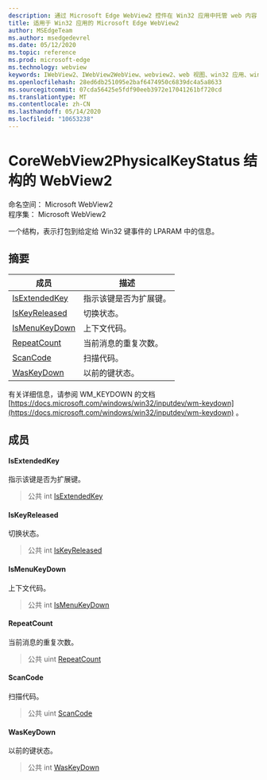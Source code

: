 ```yaml
---
description: 通过 Microsoft Edge WebView2 控件在 Win32 应用中托管 web 内容
title: 适用于 Win32 应用的 Microsoft Edge WebView2
author: MSEdgeTeam
ms.author: msedgedevrel
ms.date: 05/12/2020
ms.topic: reference
ms.prod: microsoft-edge
ms.technology: webview
keywords: IWebView2、IWebView2WebView、webview2、web 视图、win32 应用、win32、edge、ICoreWebView2、ICoreWebView2Controller、浏览器控件、边缘 html
ms.openlocfilehash: 28ed6db251095e2baf6474950c6839dc4a5a8633
ms.sourcegitcommit: 07cda56425e5fdf90eeb3972e17041261bf720cd
ms.translationtype: MT
ms.contentlocale: zh-CN
ms.lasthandoff: 05/14/2020
ms.locfileid: "10653238"
---
```

# CoreWebView2PhysicalKeyStatus 结构的 WebView2 

命名空间： Microsoft WebView2 \
程序集： Microsoft WebView2

一个结构，表示打包到给定给 Win32 键事件的 LPARAM 中的信息。

## 摘要

 成员                        | 描述
--------------------------------|---------------------------------------------
[IsExtendedKey](#isextendedkey) | 指示该键是否为扩展键。
[IsKeyReleased](#iskeyreleased) | 切换状态。
[IsMenuKeyDown](#ismenukeydown) | 上下文代码。
[RepeatCount](#repeatcount) | 当前消息的重复次数。
[ScanCode](#scancode) | 扫描代码。
[WasKeyDown](#waskeydown) | 以前的键状态。

有关详细信息，请参阅 WM_KEYDOWN 的文档 [https://docs.microsoft.com/windows/win32/inputdev/wm-keydown](https://docs.microsoft.com/windows/win32/inputdev/wm-keydown) 。

## 成员

#### IsExtendedKey 

指示该键是否为扩展键。

> 公共 int [IsExtendedKey](#isextendedkey)

#### IsKeyReleased 

切换状态。

> 公共 int [IsKeyReleased](#iskeyreleased)

#### IsMenuKeyDown 

上下文代码。

> 公共 int [IsMenuKeyDown](#ismenukeydown)

#### RepeatCount 

当前消息的重复次数。

> 公共 uint [RepeatCount](#repeatcount)

#### ScanCode 

扫描代码。

> 公共 uint [ScanCode](#scancode)

#### WasKeyDown 

以前的键状态。

> 公共 int [WasKeyDown](#waskeydown)


